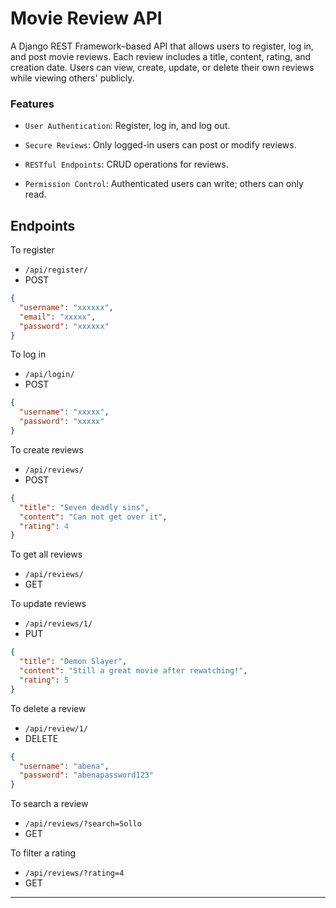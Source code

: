 # Movie Review API

A Django REST Framework–based API that allows users to register, log in, and post movie reviews.
Each review includes a title, content, rating, and creation date.
Users can view, create, update, or delete their own reviews while viewing others' publicly.

### Features 
- `User Authentication`: Register, log in, and log out.

- `Secure Reviews`: Only logged-in users can post or modify reviews.

- `RESTful Endpoints`: CRUD operations for reviews.

- `Permission Control`: Authenticated users can write; others can only read.

## Endpoints
To register
- `/api/register/` 
- POST
```json
{
  "username": "xxxxxx",
  "email": "xxxxx",
  "password": "xxxxxx"
}
```
To log in 
- `/api/login/`
- POST
```json
{
  "username": "xxxxx",
  "password": "xxxxx"
}
```
To create reviews
- `/api/reviews/`
- POST
```json
{
  "title": "Seven deadly sins",
  "content": "Can not get over it",
  "rating": 4
}
```
To get all reviews
- `/api/reviews/`
- GET

To update reviews 
- `/api/reviews/1/`
- PUT
```json
{
  "title": "Demon Slayer",
  "content": "Still a great movie after rewatching!",
  "rating": 5
}
```
To delete a review 
- `/api/review/1/`
- DELETE
```json
{
  "username": "abena",
  "password": "abenapassword123"
}
```

To search a review 
- `/api/reviews/?search=Sollo`
- GET

To filter a rating 
- `/api/reviews/?rating=4`
- GET

---
